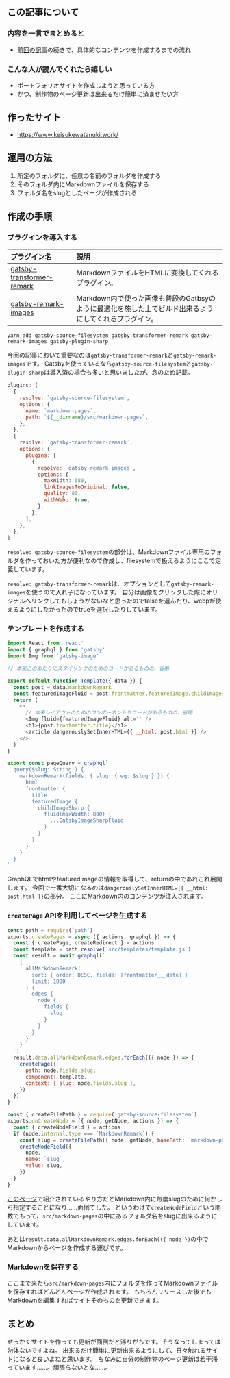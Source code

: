 <!--
title:   デザイナーが1人でGatsbyを使ってサイトを作ったよ #2
tags:    Design,React,emotion,figma,gatsby
id:      c27b92e763f3833af6dd
private: false
-->
## この記事について

### 内容を一言でまとめると

- [前回の記事](2019-08-26_Design_React_emotion_figma_gatsby_ac5937fb0e54a875787a.md)の続きで、具体的なコンテンツを作成するまでの流れ

### こんな人が読んでくれたら嬉しい

- ポートフォリオサイトを作成しようと思っている方
- かつ、制作物のページ更新は出来るだけ簡単に済ませたい方

## 作ったサイト

- https://www.keisukewatanuki.work/

## 運用の方法

1. 所定のフォルダに、任意の名前のフォルダを作成する
2. そのフォルダ内にMarkdownファイルを保存する
3. フォルダ名をslugとしたページが作成される

## 作成の手順

### プラグインを導入する

| プラグイン名 | 説明 |
|:--|:--|
| [gatsby-transformer-remark](https://www.gatsbyjs.com/plugins/gatsby-transformer-remark/) | MarkdownファイルをHTMLに変換してくれるプラグイン。 |
| [gatsby-remark-images](https://www.gatsbyjs.com/plugins/gatsby-remark-images/) | Markdown内で使った画像も普段のGatbsyのように最適化を施した上でビルド出来るようにしてくれるプラグイン。 |

```shell:shell
yarn add gatsby-source-filesystem gatsby-transformer-remark gatsby-remark-images gatsby-plugin-sharp
```

今回の記事において重要なのは`gatsby-transformer-remark`と`gatsby-remark-images`です。
Gatsbyを使っているなら`gatsby-source-filesystem`と`gatsby-plugin-sharp`は導入済の場合も多いと思いましたが、念のため記載。

```javascript:gastby-config.js
plugins: [
  {
    resolve: `gatsby-source-filesystem`,
    options: {
      name: `markdown-pages`,
      path: `${__dirname}/src/markdown-pages`,
    },
  },
  {
    resolve: `gatsby-transformer-remark`,
    options: {
      plugins: [
        {
          resolve: `gatsby-remark-images`,
          options: {
            maxWidth: 680,
            linkImagesToOriginal: false,
            quality: 80,
            withWebp: true,
          },
        },
      ],
    },
  },
]
```

`resolve: gatsby-source-filesystem`の部分は、Markdownファイル専用のフォルダを作っておいた方が便利なので作成し、filesystemで扱えるようにここで定義しています。

`resolve: gatsby-transformer-remark`は、オプションとして`gatsby-remark-images`を使うので入れ子になっています。
自分は画像をクリックした際にオリジナルへリンクしてもしょうがないなと思ったのでfalseを選んだり、webpが使えるようにしたかったのでtrueを選択したりしています。

### テンプレートを作成する

```javascript:src/templates/template.js
import React from 'react'
import { graphql } from 'gatsby'
import Img from 'gatsby-image'

// 本来このあたりにスタイリングのためのコードがあるものの、省略

export default function Template({ data }) {
  const post = data.markdownRemark
  const featuredImageFluid = post.frontmatter.featuredImage.childImageSharp.fluid
  return (
    <>
      // 本来レイアウトのためのコンポーネントやコードがあるものの、省略
      <Img fluid={featuredImageFluid} alt='' />
      <h1>{post.frontmatter.title}</h1>
      <article dangerouslySetInnerHTML={{ __html: post.html }} />
    </>
  )
}

export const pageQuery = graphql`
  query($slug: String!) {
    markdownRemark(fields: { slug: { eq: $slug } }) {
      html
      frontmatter {
        title
        featuredImage {
          childImageSharp {
            fluid(maxWidth: 800) {
              ...GatsbyImageSharpFluid
            }
          }
        }
      }
    }
  }
`
```

GraphQLでhtmlやfeaturedImageの情報を取得して、returnの中であれこれ展開します。
今回で一番大切になるのは`dangerouslySetInnerHTML={{ __html: post.html }}`の部分。
ここにMarkdown内のコンテンツが注入されます。

### `createPage` APIを利用してページを生成する

```javascript:gatsby-node.js
const path = require(`path`)
exports.createPages = async ({ actions, graphql }) => {
  const { createPage, createRedirect } = actions
  const template = path.resolve(`src/templates/template.js`)
  const result = await graphql(`
    {
      allMarkdownRemark(
        sort: { order: DESC, fields: [frontmatter___date] }
        limit: 1000
      ) {
        edges {
          node {
            fields {
              slug
            }
          }
        }
      }
    }
  `)
  result.data.allMarkdownRemark.edges.forEach(({ node }) => {
    createPage({
      path: node.fields.slug,
      component: template,
      context: { slug: node.fields.slug },
    })
  })
}

const { createFilePath } = require(`gatsby-source-filesystem`)
exports.onCreateNode = ({ node, getNode, actions }) => {
  const { createNodeField } = actions
  if (node.internal.type === `MarkdownRemark`) {
    const slug = createFilePath({ node, getNode, basePath: `markdown-pages` })
    createNodeField({
      node,
      name: `slug`,
      value: slug,
    })
  }
}
```

[このページ](https://www.gatsbyjs.com/docs/adding-markdown-pages/)で紹介されているやり方だとMarkdown内に毎度slugのために何かしら指定することになり……面倒でした。
というわけで`createNodeField`という関数でもって、`src/markdown-pages`の中にあるフォルダ名をslugに出来るようにしています。

あとは`result.data.allMarkdownRemark.edges.forEach(({ node })`の中でMarkdownからページを作成する運びです。

### Markdownを保存する

ここまで来たら`src/markdown-pages`内にフォルダを作ってMarkdownファイルを保存すればどんどんページが作成されます。
もちろんリリースした後でもMarkdownを編集すればサイトそのものを更新できます。

## まとめ

せっかくサイトを作っても更新が面倒だと滞りがちです。そうなってしまっては勿体ないですよね。
出来るだけ簡単に更新出来るようにして、日々触れるサイトになると良いよねと思います。
ちなみに自分の制作物のページ更新は若干滞っています……。頑張らないとな……。